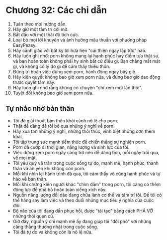 # Chương 32: Các chỉ dẫn

1. Tuân theo mọi hướng dẫn.
2. Hãy giữ một tâm trí cởi mở.
3. Bắt đầu với một thái độ tích cực.
4. Loại bỏ mọi lời khuyên và ảnh hưởng mâu thuẫn với phương pháp EasyPeasy.
5. Hãy cảnh giác với bất kỳ lời hứa hẹn "cải thiện ngay lập tức" nào.
6. Hãy luôn ghi nhớ: porn không mang lại hạnh phúc hay điểm tựa thật sự, và bạn hoàn toàn không phải hy sinh bất cứ điều gì. Bạn chẳng mất mát gì, và không có lý do gì để cảm thấy thiếu thốn.
7. Đừng trì hoãn việc dừng xem porn, hành động ngay bây giờ.
8. Hãy kiên quyết không bao giờ xem porn nữa, và đừng bao giờ dao động trước quyết tâm này.
9. Hãy luôn ghi nhớ rằng không có chuyện "chỉ xem một lần thôi".
10. Tuyệt đối không bao giờ xem porn nữa.

## Tự nhắc nhở bản thân

-   Tôi đã giải thoát bản thân khỏi cảnh nô lệ cho porn.
-   Thật dễ dàng để tôi bỏ qua những ý nghĩ về porn.
-   Hãy xua tan những ý nghĩ, những thôi thúc, vĩnh biệt những cơn thèm khát.
-   Tôi tập trung sức mạnh tiềm thức để chiến thắng sự nghiện porn.
-   Porn đã cướp đi thời gian, năng lượng và sinh lực của tôi.
-   Việc dừng xem porn ngày càng trở nên dễ dàng hơn, mỗi ngày trôi qua, về mọi mặt.
-   Tôi yêu quý và trân trọng cuộc sống tự do, mạnh mẽ, hạnh phúc, thanh thản và an yên khi không còn porn.
-   Mỗi khi nhìn lại hành trình đã qua, tôi cảm thấy vô cùng hạnh phúc và tự hào về bản thân.
-   Mỗi khi chứng kiến người khác "chìm đắm" trong porn, tôi càng có thêm động lực để phá bỏ hoàn toàn xiềng xích này.
-   Nguồn năng lượng dồi dào đang chữa lành cơ thể và tâm trí tôi. Để tôi có thể hăng say làm việc và theo đuổi những mục tiêu ý nghĩa của cuộc đời.
-   Bộ não của tôi đang dần phục hồi, được "tái tạo" bằng cách PHÁ VỠ những thói quen cũ.
-   Giờ đây, nguồn ý chí mạnh mẽ ấy đang giúp tôi "đối phó" với những căng thẳng thường nhật trong cuộc sống.
-   Tôi đã tự do và không còn là nô lệ nữa.